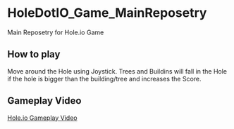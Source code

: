 # HoleDotIO_Game_MainReposetry
Main Reposetry for Hole.io Game

## How to play
Move around the Hole using Joystick.
Trees and Buildins will fall in the Hole if the hole is bigger than the building/tree and increases the Score.

## Gameplay Video
[Hole.io Gameplay Video](https://youtu.be/nGWr6fBqH7w)
